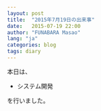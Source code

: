 ```yaml
---
layout: post
title:  "2015年7月19日の出来事"
date:   2015-07-19 22:00
author: "FUNABARA Masao"
lang: "ja"
categories: blog
tags: diary
---
```


本日は、

* システム開発

を行いました。
